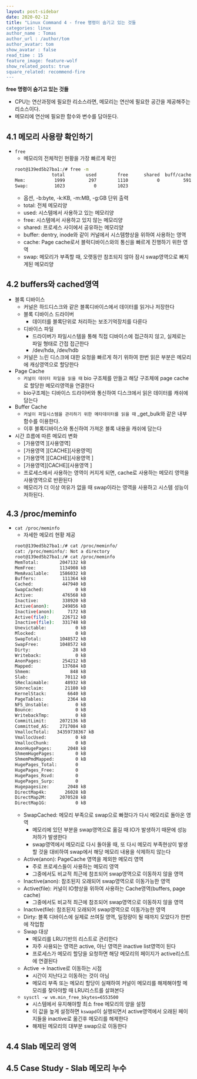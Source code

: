 ```yaml
---
layout: post-sidebar
date: 2020-02-12
title: "Linux Command 4 - free 명령이 숨기고 있는 것들
categories: linux
author_name : Tomas
author_url : /author/tom
author_avatar: tom
show_avatar : false
read_time : 15
feature_image: feature-wolf
show_related_posts: true
square_related: recommend-fire
---
```

**free 명령이 숨기고 있는 것들**

* CPU는 연산과정에 필요한 리소스라면, 메모리는 연산에 필요한 공간을 제공해주는 리소스이다.
* 메모리에 연산에 필요한 함수와 변수를 담아둔다.
## 4.1 메모리 사용량 확인하기
* `free`
    * 메모리의 전체적인 현황을 가장 빠르게 확인
    ```sh
    root@139ed5b27ba1:/# free -m
                  total        used        free      shared  buff/cache   available
    Mem:           1999         297        1110           0         591        1548
    Swap:          1023           0        1023
    ```
    * 옵션, -b:byte, -k:KB, -m:MB, -g:GB 단위 출력
    * total: 전체 메모리양
    * used: 시스템에서 사용하고 있는 메모리양
    * free: 시스템에서 사용하고 있지 않는 메모리양
    * shared: 프로세스 사이에서 공유하는 메모리양
    * buffer: dentry, inode와 같이 커널에서 시스템향상을 위하여 사용하는 영역
    * cache: Page cache로서 블럭디바이스와의 통신을 빠르게 진행하기 위한 영역
    * swap: 메모리가 부족할 때, 오랫동안 참조되지 않아 잠시 swap영역으로 빠지게된 메모리양
## 4.2 buffers와 cached영역
* 블록 디바이스
    * 커널은 하드디스크와 같은 블록디바이스에서 데이터를 읽거나 저장한다
    * 블록 디바이스 드라이버
        * 데이터를 블록단위로 처리하는 보조기억장치를 다룬다
    * 디바이스 파일
        * 드라이버가 파일시스템을 통해 직접 디바이스에 접근하지 않고, 실제로는 파일 형태로 간접 접근한다
        * /dev/hda, /dev/hdb
    * 커널은 느린 디스크에 대한 요청을 빠르게 하기 위하여 한번 읽은 부분은 메모리에 캐싱영역으로 할당한다
* Page Cache
    * `커널이 데이터 파일을 읽을 때` bio 구조체를 만들고 해당 구조체에 page cache로 할당한 메모리영역을 연결한다
    * bio구조체는 디바이스 드라이버와 통신하여 디스크에서 읽은 데이터를 캐쉬에 담는다
* Buffer Cache
    * `커널이 파일시스템을 관리하기 위한 메타데이터를 읽을 때` _get_bulk와 같은 내부함수를 이용한다.
    * 이후 블록디바이스와 통신하여 가져온 블록 내용을 캐쉬에 담는다
* 시간 흐름에 따른 메모리 변화
    * [가용영역                    ][사용영역]
    * [가용영역             ][CACHE][사용영역]
    * [가용영역      ][CACHE][사용영역       ]
    * [가용영역][CACHE][사용영역             ]
    * 프로세스에서 사용하는 영역이 커지게 되면, cache로 사용하는 메모리 영역을 사용영역으로 반환된다
    * 메모리가 더 이상 여유가 없을 때 swap이라는 영역을 사용하고 시스템 성능이 저하된다.
## 4.3 /proc/meminfo
* `cat /proc/meminfo`
    * 자세한 메모리 현황 제공
    ```sh
    root@139ed5b27ba1:/# cat /proc/meminfo/
    cat: /proc/meminfo/: Not a directory
    root@139ed5b27ba1:/# cat /proc/meminfo
    MemTotal:        2047132 kB
    MemFree:         1134908 kB
    MemAvailable:    1586032 kB
    Buffers:          111364 kB
    Cached:           447940 kB
    SwapCached:            0 kB
    Active:           476568 kB
    Inactive:         338920 kB
    Active(anon):     249856 kB
    Inactive(anon):     7172 kB
    Active(file):     226712 kB
    Inactive(file):   331748 kB
    Unevictable:           0 kB
    Mlocked:               0 kB
    SwapTotal:       1048572 kB
    SwapFree:        1048572 kB
    Dirty:                28 kB
    Writeback:             0 kB
    AnonPages:        254212 kB
    Mapped:           137684 kB
    Shmem:               848 kB
    Slab:              70112 kB
    SReclaimable:      48932 kB
    SUnreclaim:        21180 kB
    KernelStack:        6640 kB
    PageTables:         2364 kB
    NFS_Unstable:          0 kB
    Bounce:                0 kB
    WritebackTmp:          0 kB
    CommitLimit:     2072136 kB
    Committed_AS:    2717084 kB
    VmallocTotal:   34359738367 kB
    VmallocUsed:           0 kB
    VmallocChunk:          0 kB
    AnonHugePages:      2048 kB
    ShmemHugePages:        0 kB
    ShmemPmdMapped:        0 kB
    HugePages_Total:       0
    HugePages_Free:        0
    HugePages_Rsvd:        0
    HugePages_Surp:        0
    Hugepagesize:       2048 kB
    DirectMap4k:       26028 kB
    DirectMap2M:     2070528 kB
    DirectMap1G:           0 kB
    ```
    * SwapCached: 메모리 부족으로 swap으로 빠졌다가 다시 메모리로 돌아온 영역
        * 메모리에 있던 부분을 swap영역으로 옮길 때 IO가 발생하기 때문에 성능저하가 발생한다
        * swap영역에서 메모리로 다시 돌아올 때, 또 다시 메모리 부족현상이 발생할 것을 대비하여 swap에서 해당 메모리 내용을 삭제하지 않는다
    * Active(anon): PageCache 영역을 제외한 메모리 영역
        * 주로 프로세스들이 사용하는 메모리 영역
        * 그중에서도 비교적 최근에 참조되어 swap영역으로 이동하지 않을 영역
    * Inactive(anon): 참조된지 오래되어 swap영역으로 이동가능한 영역
    * Active(file): 커널이 IO향상을 위하여 사용하는 Cache영역(buffers, page cache)     
        * 그중에서도 비교적 최근에 참조되어 swap영역으로 이동하지 않을 영역
    * Inactive(file): 참조된지 오래되어 swap영역으로 이동가능한 영역
    * Dirty: 블록 디바이스에 실제로 쓰여질 영역, 일정량이 될 때까지 모았다가 한번에 작업함
    * Swap 대상
        * 메모리를 LRU기반의 리스트로 관리한다
        * 자주 사용되는 영역은 active, 아닌 영역은 inactive list영역이 된다
        * 프로세스가 메모리 할당을 요청하면 해당 메모리의 페이지가 active리스트에 연결된다
    * Active -> Inactive로 이동하는 시점
        * 시간이 지난다고 이동하는 것이 아님
        * 메모리 부족 또는 메모리 할당이 실패하여 커널이 메모리를 해제해야할 메모리를 찾아야할 때 LRU리스트를 살펴본다
    * `sysctl -w vm.min_free_bkytes=6553500`
        * 시스템에서 유지해야할 최소 free 메모리의 양을 설정
        * 이 값을 높게 설정하면 `kswapd`이 실행되면서 active영역에서 오래된 페이지들을 inactive로 옮긴후 메모리를 해제한다
        * 해제된 메모리의 대부분 swap으로 이동한다
## 4.4 Slab 메모리 영역
## 4.5 Case Study - Slab 메모리 누수

            
    

        
      
     
